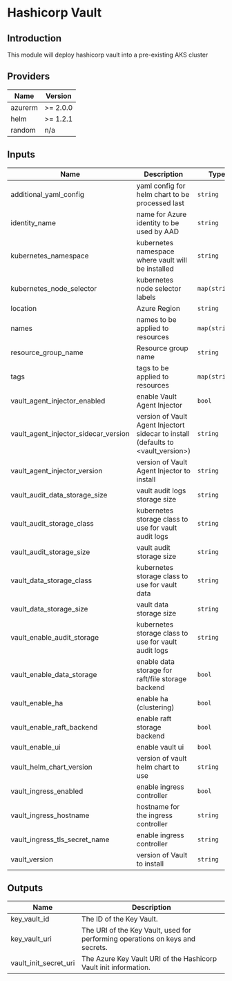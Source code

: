 # Hashicorp Vault

## Introduction

This module will deploy hashicorp vault into a pre-existing AKS cluster
<br />

<!--- BEGIN_TF_DOCS --->
## Providers

| Name | Version |
|------|---------|
| azurerm | >= 2.0.0 |
| helm | >= 1.2.1 |
| random | n/a |

## Inputs

| Name | Description | Type | Default | Required |
|------|-------------|------|---------|:-----:|
| additional\_yaml\_config | yaml config for helm chart to be processed last | `string` | `""` | no |
| identity\_name | name for Azure identity to be used by AAD | `string` | `"aks-aad"` | no |
| kubernetes\_namespace | kubernetes namespace where vault will be installed | `string` | `"default"` | no |
| kubernetes\_node\_selector | kubernetes node selector labels | `map(string)` | `{}` | no |
| location | Azure Region | `string` | n/a | yes |
| names | names to be applied to resources | `map(string)` | n/a | yes |
| resource\_group\_name | Resource group name | `string` | n/a | yes |
| tags | tags to be applied to resources | `map(string)` | n/a | yes |
| vault\_agent\_injector\_enabled | enable Vault Agent Injector | `bool` | `true` | no |
| vault\_agent\_injector\_sidecar\_version | version of Vault Agent Injectort sidecar to install (defaults to <vault\_version>) | `string` | `""` | no |
| vault\_agent\_injector\_version | version of Vault Agent Injector to install | `string` | `"0.3.0"` | no |
| vault\_audit\_data\_storage\_size | vault audit logs storage size | `string` | `"10Gi"` | no |
| vault\_audit\_storage\_class | kubernetes storage class to use for vault audit logs | `string` | `"null"` | no |
| vault\_audit\_storage\_size | vault audit storage size | `string` | `"10Gi"` | no |
| vault\_data\_storage\_class | kubernetes storage class to use for vault data | `string` | `"null"` | no |
| vault\_data\_storage\_size | vault data storage size | `string` | `"10Gi"` | no |
| vault\_enable\_audit\_storage | kubernetes storage class to use for vault audit logs | `string` | `false` | no |
| vault\_enable\_data\_storage | enable data storage for raft/file storage backend | `bool` | `true` | no |
| vault\_enable\_ha | enable ha (clustering) | `bool` | `true` | no |
| vault\_enable\_raft\_backend | enable raft storage backend | `bool` | `true` | no |
| vault\_enable\_ui | enable vault ui | `bool` | `true` | no |
| vault\_helm\_chart\_version | version of vault helm chart to use | `string` | `"0.6.0"` | no |
| vault\_ingress\_enabled | enable ingress controller | `bool` | `false` | no |
| vault\_ingress\_hostname | hostname for the ingress controller | `string` | `""` | no |
| vault\_ingress\_tls\_secret\_name | enable ingress controller | `string` | `""` | no |
| vault\_version | version of Vault to install | `string` | `"1.4.2"` | no |

## Outputs

| Name | Description |
|------|-------------|
| key\_vault\_id | The ID of the Key Vault. |
| key\_vault\_uri | The URI of the Key Vault, used for performing operations on keys and secrets. |
| vault\_init\_secret\_uri | The Azure Key Vault URI of the Hashicorp Vault init information. |
<!--- END_TF_DOCS --->
<br />
